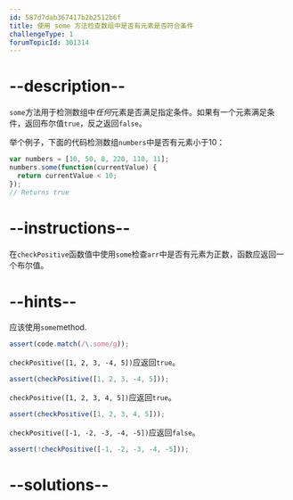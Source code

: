 ```yaml
---
id: 587d7dab367417b2b2512b6f
title: 使用 some 方法检查数组中是否有元素是否符合条件
challengeType: 1
forumTopicId: 301314
---
```


# --description--

`some`方法用于检测数组中*任何*元素是否满足指定条件。如果有一个元素满足条件，返回布尔值`true`，反之返回`false`。

举个例子，下面的代码检测数组`numbers`中是否有元素小于10：

```js
var numbers = [10, 50, 8, 220, 110, 11];
numbers.some(function(currentValue) {
  return currentValue < 10;
});
// Returns true
```

# --instructions--

在`checkPositive`函数值中使用`some`检查`arr`中是否有元素为正数，函数应返回一个布尔值。

# --hints--

应该使用`some`method.

```js
assert(code.match(/\.some/g));
```

`checkPositive([1, 2, 3, -4, 5])`应返回`true`。

```js
assert(checkPositive([1, 2, 3, -4, 5]));
```

`checkPositive([1, 2, 3, 4, 5])`应返回`true`。

```js
assert(checkPositive([1, 2, 3, 4, 5]));
```

`checkPositive([-1, -2, -3, -4, -5])`应返回`false`。

```js
assert(!checkPositive([-1, -2, -3, -4, -5]));
```

# --solutions--

